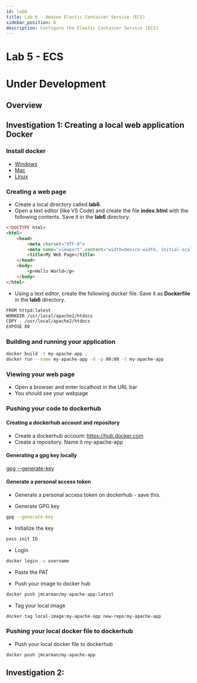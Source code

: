 ```yaml
---
id: lab6
title: Lab 6 - Amazon Elastic Container Service (ECS)
sidebar_position: 6
description: Configure the Elastic Container Service (ECS)
---
```


# Lab 5 - ECS

# Under Development

## Overview

## Investigation 1: Creating a local web application Docker
### Install docker
- [Windows](https://docs.docker.com/desktop/setup/install/windows-install/)
- [Mac](https://docs.docker.com/desktop/setup/install/mac-install/)
- [Linux](https://docs.docker.com/desktop/setup/install/linux/)

### Creating a web page
- Create a local directory called **lab6**.
- Open a text editor (like VS Code) and create the file **index.html** with the following contents. Save it in the **lab6** directory.
```html
<!DOCTYPE html>
<html>
    <head>
        <meta charset="UTF-8">
        <meta name="viewport" content="width=device-width, initial-scale=1.0">
        <title>My Web Page</title>
    </head>
    <body>
        <p>Hello World</p>
    </body>
</html>
```
- Using a text editor, create the following docker file. Save it as **Dockerfile** in the **lab6** directory.
```bash
FROM httpd:latest
WORKDIR /usr/local/apache2/htdocs
COPY . /usr/local/apache2/htdocs
EXPOSE 80
```
### Building and running your application
```bash
docker build -t my-apache-app .
docker run --name my-apache-app -d -p 80:80 -t my-apache-app
```
### Viewing your web page
- Open a browser and enter localhost in the URL bar
- You should see your webpage

### Pushing your code to dockerhub
#### Creating a dockerhub account and repository
- Create a dockerhub account: https://hub.docker.com
- Create a repository. Name it my-apache-app

#### Generating a gpg key locally
[gpg --generate-key](https://docs.docker.com/desktop/setup/sign-in/)


#### Generate a personal access token
- Generate a personal access token on dockerhub - save this.

- Generate GPG key
```bash
gpg --generate-key
```

- Initialize the key
```bash
pass init ID
```

- Login
```bash
docker login -u username
```
  - Paste the PAT

- Push your image to docker hub
```bash
docker push jmcarman/my-apache-app:latest
```
- Tag your local image
```bash
docker tag local-image:my-apache-app new-repo:my-apache-app
```

### Pushing your local docker file to dockerhub
- Push your local docker file to dockerhub
```
docker push jmcarman/my-apache-app
```
## Investigation 2:

